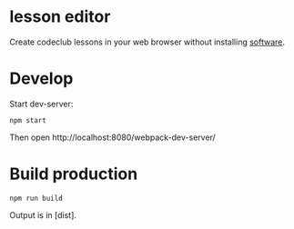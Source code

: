 # lesson editor
Create codeclub lessons in your web browser without installing
[software](https://github.com/arve0/codeclub_lesson_builder).

# Develop
Start dev-server:
```
npm start
```

Then open http://localhost:8080/webpack-dev-server/

# Build production
```
npm run build
```

Output is in [dist].
